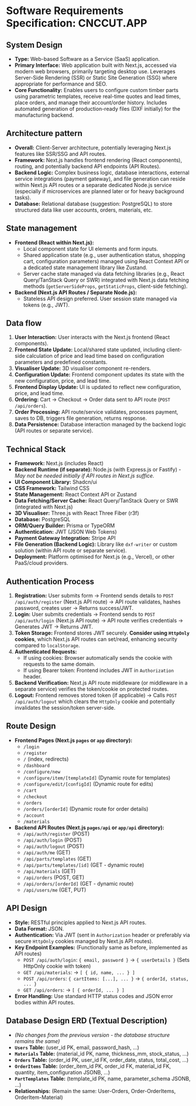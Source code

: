 # Software Requirements Specification: CNCCUT.APP

## System Design

* **Type:** Web-based Software as a Service (SaaS) application.
* **Primary Interface:** Web application built with Next.js, accessed via modern web browsers, primarily targeting desktop use. Leverages Server-Side Rendering (SSR) or Static Site Generation (SSG) where appropriate for performance and SEO.
* **Core Functionality:** Enables users to configure custom timber parts using parametric templates, receive real-time quotes and lead times, place orders, and manage their account/order history. Includes automated generation of production-ready files (DXF initially) for the manufacturing backend.

## Architecture pattern

* **Overall:** Client-Server architecture, potentially leveraging Next.js features like SSR/SSG and API routes.
* **Framework:** Next.js handles frontend rendering (React components), routing, and potentially backend API endpoints (API Routes).
* **Backend Logic:** Complex business logic, database interactions, external service integrations (payment gateway), and file generation can reside within Next.js API routes or a separate dedicated Node.js service (especially if microservices are planned later or for heavy background tasks).
* **Database:** Relational database (suggestion: PostgreSQL) to store structured data like user accounts, orders, materials, etc.

## State management

* **Frontend (React within Next.js):**
    * Local component state for UI elements and form inputs.
    * Shared application state (e.g., user authentication status, shopping cart, configuration parameters) managed using React Context API or a dedicated state management library like Zustand.
    * Server cache state managed via data fetching libraries (e.g., React Query/TanStack Query or SWR) integrated with Next.js data fetching methods (`getServerSideProps`, `getStaticProps`, client-side fetching).
* **Backend (Next.js API Routes / Separate Node.js):**
    * Stateless API design preferred. User session state managed via tokens (e.g., JWT).

## Data flow

1.  **User Interaction:** User interacts with the Next.js frontend (React components).
2.  **Frontend State Update:** Local/shared state updated, including client-side calculation of price and lead time based on configuration parameters and predefined constants.
3.  **Visualiser Update:** 3D visualiser component re-renders.
4.  **Configuration Update:** Frontend component updates its state with the new configuration, price, and lead time.
5.  **Frontend Display Update:** UI is updated to reflect new configuration, price, and lead time.
8.  **Ordering:** Cart -> Checkout -> Order data sent to API route (`POST /api/orders`).
9.  **Order Processing:** API route/service validates, processes payment, saves to DB, triggers file generation, returns response.
10. **Data Persistence:** Database interaction managed by the backend logic (API routes or separate service).

## Technical Stack

* **Framework:** Next.js (includes React)
* **Backend Runtime (if separate):** Node.js (with Express.js or Fastify) - *May not be needed initially if API routes in Next.js suffice.*
* **UI Component Library:** Shadcn/ui
* **CSS Framework:** Tailwind CSS
* **State Management:** React Context API or Zustand
* **Data Fetching/Server Cache:** React Query/TanStack Query or SWR (integrated with Next.js)
* **3D Visualiser:** Three.js with React Three Fiber (r3f)
* **Database:** PostgreSQL
* **ORM/Query Builder:** Prisma or TypeORM
* **Authentication:** JWT (JSON Web Tokens)
* **Payment Gateway Integration:** Stripe API
* **File Generation (Backend Logic):** Library like `dxf-writer` or custom solution (within API route or separate service).
* **Deployment:** Platform optimised for Next.js (e.g., Vercel), or other PaaS/cloud providers.

## Authentication Process

1.  **Registration:** User submits form -> Frontend sends details to `POST /api/auth/register` (Next.js API route) -> API route validates, hashes password, creates user -> Returns success/JWT.
2.  **Login:** User submits credentials -> Frontend sends to `POST /api/auth/login` (Next.js API route) -> API route verifies credentials -> Generates JWT -> Returns JWT.
3.  **Token Storage:** Frontend stores JWT securely. **Consider using `HttpOnly` cookies**, which Next.js API routes can set/read, enhancing security compared to `localStorage`.
4.  **Authenticated Requests:**
    * If using cookies: Browser automatically sends the cookie with requests to the same domain.
    * If using Bearer token: Frontend includes JWT in `Authorization` header.
5.  **Backend Verification:** Next.js API route middleware (or middleware in a separate service) verifies the token/cookie on protected routes.
6.  **Logout:** Frontend removes stored token (if applicable) -> Calls `POST /api/auth/logout` which clears the `HttpOnly` cookie and potentially invalidates the session/token server-side.

## Route Design

* **Frontend Pages (Next.js `pages` or `app` directory):**
    * `/login`
    * `/register`
    * `/` (index, redirects)
    * `/dashboard`
    * `/configure/new`
    * `/configure/item/[templateId]` (Dynamic route for templates)
    * `/configure/edit/[configId]` (Dynamic route for edits)
    * `/cart`
    * `/checkout`
    * `/orders`
    * `/orders/[orderId]` (Dynamic route for order details)
    * `/account`
    * `/materials`
* **Backend API Routes (Next.js `pages/api` or `app/api` directory):**
    * `/api/auth/register` (POST)
    * `/api/auth/login` (POST)
    * `/api/auth/logout` (POST)
    * `/api/auth/me` (GET)
    * `/api/parts/templates` (GET)
    * `/api/parts/templates/[id]` (GET - dynamic route)
    * `/api/materials` (GET)
    * `/api/orders` (POST, GET)
    * `/api/orders/[orderId]` (GET - dynamic route)
    * `/api/users/me` (GET, PUT)

## API Design

* **Style:** RESTful principles applied to Next.js API routes.
* **Data Format:** JSON.
* **Authentication:** Via JWT (sent in `Authorization` header or preferably via secure `HttpOnly` cookies managed by Next.js API routes).
* **Key Endpoint Examples:** (Functionally same as before, implemented as API routes)
    * `POST /api/auth/login`: `{ email, password }` -> `{ userDetails }` (Sets HttpOnly cookie with token)
    * `GET /api/materials`: -> `[ { id, name, ... } ]`
    * `POST /api/orders`: `{ cartItems: [...], ... }` -> `{ orderId, status, ... }`
    * `GET /api/orders`: -> `[ { orderId, ... } ]`
* **Error Handling:** Use standard HTTP status codes and JSON error bodies within API routes.

## Database Design ERD (Textual Description)

* *(No changes from the previous version - the database structure remains the same)*
* **`Users` Table:** (user\_id PK, email, password\_hash, ...)
* **`Materials` Table:** (material\_id PK, name, thickness\_mm, stock\_status, ...)
* **`Orders` Table:** (order\_id PK, user\_id FK, order\_date, status, total\_cost, ...)
* **`OrderItems` Table:** (order\_item\_id PK, order\_id FK, material\_id FK, quantity, item\_configuration JSONB, ...)
* **`PartTemplates` Table:** (template\_id PK, name, parameter\_schema JSONB, ...)
* **Relationships:** (Remain the same: User-Orders, Order-OrderItems, OrderItem-Material)